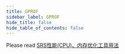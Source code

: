```yaml
---
title: GPROF
sidebar_label: GPROF
hide_title: false
hide_table_of_contents: false
---
```


Please read [SRS性能(CPU)、内存优化工具用法](https://www.jianshu.com/p/6d4a89359352)